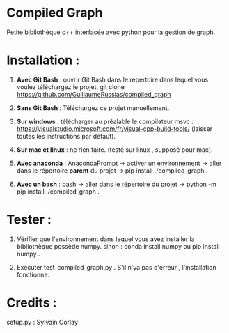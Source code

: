 # Compiled Graph
Petite bibilothèque c++ interfacée avec python pour la gestion de graph.

# Installation :
1. **Avec Git Bash**  : ouvrir Git Bash dans le répertoire dans lequel vous voulez téléchargez le projet:
  git clone https://github.com/GuillaumeRussias/compiled_graph

1. **Sans Git Bash** : Téléchargez ce projet manuellement.
 
2. **Sur windows** : télécharger au préalable le compilateur msvc : https://visualstudio.microsoft.com/fr/visual-cpp-build-tools/ (laisser toutes les instructions par défaut).

2. **Sur mac et linux** : ne rien faire. (testé sur linux , supposé pour mac).

3. **Avec anaconda** : AnacondaPrompt -> activer un environnement -> aller dans le répertoire **parent** du projet -> pip install ./compiled_graph  .

3. **Avec un bash**  : bash -> aller dans le répertoire du projet -> python -m pip install ./compiled_graph .

# Tester :
1. Vérifier que l'environnement dans lequel vous avez installer la bibliothèque possède numpy. sinon : conda install numpy ou pip install numpy .

2. Exécuter test_compiled_graph.py . S'il n'ya pas d'erreur , l'installation fonctionne.


# Credits :
setup.py : Sylvain Corlay
